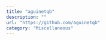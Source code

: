 ```yaml
---
title: "aguinetqb"
description: ""
url: "https://github.com/aguinetqb"
category: "Miscellaneous"
---
```

